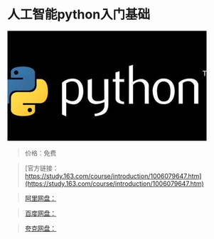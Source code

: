 # 人工智能python入门基础

![img](../../../assets/study163/free/d557e4d8-8fea-40f9-bf29-a180c53d11f6.jpg)

> 价格：免费

> [官方链接：https://study.163.com/course/introduction/1006079647.htm](https://study.163.com/course/introduction/1006079647.htm)

> [阿里网盘：]()

> [百度网盘：]()

> [夸克网盘：]()
